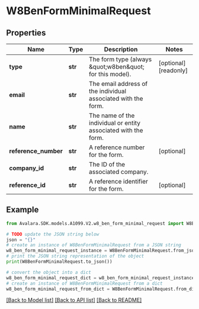 # W8BenFormMinimalRequest


## Properties

Name | Type | Description | Notes
------------ | ------------- | ------------- | -------------
**type** | **str** | The form type (always \&quot;w8ben\&quot; for this model). | [optional] [readonly] 
**email** | **str** | The email address of the individual associated with the form. | 
**name** | **str** | The name of the individual or entity associated with the form. | 
**reference_number** | **str** | A reference number for the form. | [optional] 
**company_id** | **str** | The ID of the associated company. | 
**reference_id** | **str** | A reference identifier for the form. | [optional] 

## Example

```python
from Avalara.SDK.models.A1099.V2.w8_ben_form_minimal_request import W8BenFormMinimalRequest

# TODO update the JSON string below
json = "{}"
# create an instance of W8BenFormMinimalRequest from a JSON string
w8_ben_form_minimal_request_instance = W8BenFormMinimalRequest.from_json(json)
# print the JSON string representation of the object
print(W8BenFormMinimalRequest.to_json())

# convert the object into a dict
w8_ben_form_minimal_request_dict = w8_ben_form_minimal_request_instance.to_dict()
# create an instance of W8BenFormMinimalRequest from a dict
w8_ben_form_minimal_request_from_dict = W8BenFormMinimalRequest.from_dict(w8_ben_form_minimal_request_dict)
```
[[Back to Model list]](../README.md#documentation-for-models) [[Back to API list]](../README.md#documentation-for-api-endpoints) [[Back to README]](../README.md)



